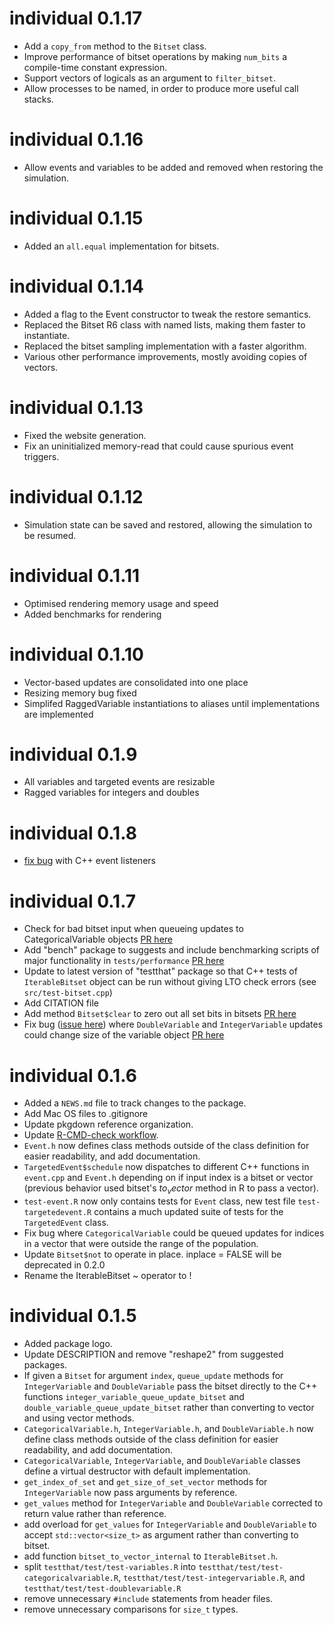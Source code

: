 # individual 0.1.17

  * Add a `copy_from` method to the `Bitset` class.
  * Improve performance of bitset operations by making `num_bits` a compile-time constant expression.
  * Support vectors of logicals as an argument to `filter_bitset`.
  * Allow processes to be named, in order to produce more useful call stacks.

# individual 0.1.16

  * Allow events and variables to be added and removed when restoring the simulation.

# individual 0.1.15

  * Added an `all.equal` implementation for bitsets.

# individual 0.1.14

  * Added a flag to the Event constructor to tweak the restore semantics.
  * Replaced the Bitset R6 class with named lists, making them faster to instantiate.
  * Replaced the bitset sampling implementation with a faster algorithm.
  * Various other performance improvements, mostly avoiding copies of vectors.

# individual 0.1.13

  * Fixed the website generation.
  * Fix an uninitialized memory-read that could cause spurious event triggers. 

# individual 0.1.12

  * Simulation state can be saved and restored, allowing the simulation to be resumed.

# individual 0.1.11

  * Optimised rendering memory usage and speed
  * Added benchmarks for rendering
 
# individual 0.1.10

  * Vector-based updates are consolidated into one place
  * Resizing memory bug fixed
  * Simplifed RaggedVariable instantiations to aliases until implementations are implemented
    
# individual 0.1.9

  * All variables and targeted events are resizable
  * Ragged variables for integers and doubles

# individual 0.1.8

  * [fix bug](https://github.com/mrc-ide/individual/pull/163) with C++ event
  listeners

# individual 0.1.7

  * Check for bad bitset input when queueing updates to CategoricalVariable objects 
  [PR here](https://github.com/mrc-ide/individual/pull/145)
  * Add "bench" package to suggests and include benchmarking scripts of major 
  functionality in `tests/performance` [PR here](https://github.com/mrc-ide/individual/pull/151)
  * Update to latest version of "testthat" package so that C++ tests of `IterableBitset`
  object can be run without giving LTO check errors (see `src/test-bitset.cpp`)
  * Add CITATION file
  * Add method `Bitset$clear` to zero out all set bits in bitsets [PR here](https://github.com/mrc-ide/individual/pull/157)
  * Fix bug ([issue here](https://github.com/mrc-ide/individual/issues/152)) where `DoubleVariable` and `IntegerVariable` updates could change size of the variable object [PR here](https://github.com/mrc-ide/individual/pull/156)
  
# individual 0.1.6

  * Added a `NEWS.md` file to track changes to the package.
  * Add Mac OS files to .gitignore
  * Update pkgdown reference organization.
  * Update [R-CMD-check workflow](https://github.com/r-lib/actions/tree/master/examples#standard-ci-workflow).
  * `Event.h` now defines class methods outside of the class definition for 
  easier readability, and add documentation.
  * `TargetedEvent$schedule` now dispatches to different C++ functions in `event.cpp`
  and `Event.h` depending on if input index is a bitset or vector (previous 
  behavior used bitset's $to_vector$ method in R to pass a vector).
  * `test-event.R` now only contains tests for `Event` class, new test file
  `test-targetedevent.R` contains a much updated suite of tests for the
  `TargetedEvent` class.
  * Fix bug where `CategoricalVariable` could be queued updates for indices in
  a vector that were outside the range of the population.
  * Update `Bitset$not` to operate in place. inplace = FALSE will be deprecated
    in 0.2.0
  * Rename the IterableBitset ~ operator to !

# individual 0.1.5

  * Added package logo.
  * Update DESCRIPTION and remove "reshape2" from suggested packages.
  * If given a `Bitset` for argument `index`, `queue_update` methods for 
  `IntegerVariable` and `DoubleVariable` pass the bitset directly to the C++ 
  functions `integer_variable_queue_update_bitset` and `double_variable_queue_update_bitset`
  rather than converting to vector and using vector methods.
  * `CategoricalVariable.h`, `IntegerVariable.h`, and `DoubleVariable.h` now define
  class methods outside of the class definition for easier readability, and add
  documentation.
  * `CategoricalVariable`, `IntegerVariable`, and `DoubleVariable` classes define
  a virtual destructor with default implementation.
  * `get_index_of_set` and `get_size_of_set_vector` methods for `IntegerVariable`
  now pass arguments by reference.
  * `get_values` method for `IntegerVariable` and `DoubleVariable` corrected to
  return value rather than reference.
  * add overload for `get_values` for `IntegerVariable` and `DoubleVariable` to
  accept `std::vector<size_t>` as argument rather than converting to bitset.
  * add function `bitset_to_vector_internal` to `IterableBitset.h`.
  * split `testthat/test/test-variables.R` into `testthat/test/test-categoricalvariable.R`,
  `testthat/test/test-integervariable.R`, and `testthat/test/test-doublevariable.R`
  * remove unnecessary `#include` statements from header files.
  * remove unnecessary comparisons for `size_t` types.
  
